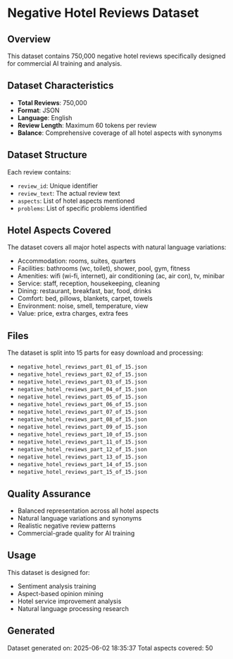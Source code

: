 # Negative Hotel Reviews Dataset

## Overview
This dataset contains 750,000 negative hotel reviews specifically designed for commercial AI training and analysis.

## Dataset Characteristics
- **Total Reviews**: 750,000
- **Format**: JSON
- **Language**: English
- **Review Length**: Maximum 60 tokens per review
- **Balance**: Comprehensive coverage of all hotel aspects with synonyms

## Dataset Structure
Each review contains:
- `review_id`: Unique identifier
- `review_text`: The actual review text
- `aspects`: List of hotel aspects mentioned
- `problems`: List of specific problems identified

## Hotel Aspects Covered
The dataset covers all major hotel aspects with natural language variations:
- Accommodation: rooms, suites, quarters
- Facilities: bathrooms (wc, toilet), shower, pool, gym, fitness
- Amenities: wifi (wi-fi, internet), air conditioning (ac, air con), tv, minibar
- Service: staff, reception, housekeeping, cleaning
- Dining: restaurant, breakfast, bar, food, drinks
- Comfort: bed, pillows, blankets, carpet, towels
- Environment: noise, smell, temperature, view
- Value: price, extra charges, extra fees

## Files
The dataset is split into 15 parts for easy download and processing:
- `negative_hotel_reviews_part_01_of_15.json`
- `negative_hotel_reviews_part_02_of_15.json`
- `negative_hotel_reviews_part_03_of_15.json`
- `negative_hotel_reviews_part_04_of_15.json`
- `negative_hotel_reviews_part_05_of_15.json`
- `negative_hotel_reviews_part_06_of_15.json`
- `negative_hotel_reviews_part_07_of_15.json`
- `negative_hotel_reviews_part_08_of_15.json`
- `negative_hotel_reviews_part_09_of_15.json`
- `negative_hotel_reviews_part_10_of_15.json`
- `negative_hotel_reviews_part_11_of_15.json`
- `negative_hotel_reviews_part_12_of_15.json`
- `negative_hotel_reviews_part_13_of_15.json`
- `negative_hotel_reviews_part_14_of_15.json`
- `negative_hotel_reviews_part_15_of_15.json`

## Quality Assurance
- Balanced representation across all hotel aspects
- Natural language variations and synonyms
- Realistic negative review patterns
- Commercial-grade quality for AI training

## Usage
This dataset is designed for:
- Sentiment analysis training
- Aspect-based opinion mining
- Hotel service improvement analysis
- Natural language processing research

## Generated
Dataset generated on: 2025-06-02 18:35:37
Total aspects covered: 50
